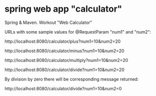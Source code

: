 # spring web app "calculator"
Spring &amp; Maven. Workout "Web Calculator"

URLs with some sample values for @RequestParam "num1" and "num2":

http://localhost:8080/calculator/plus?num1=10&num2=20

http://localhost:8080/calculator/minus?num1=10&num2=20

http://localhost:8080/calculator/multiply?num1=10&num2=20

http://localhost:8080/calculator/divide?num1=10&num2=20

By division by zero there will be corresponding message returned:

http://localhost:8080/calculator/divide?num1=10&num2=0
